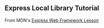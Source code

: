 ## Express Local Library Tutorial

From MDN's [Express Web Framework Lesson](https://developer.mozilla.org/en-US/docs/Learn/Server-side/Express_Nodejs)
